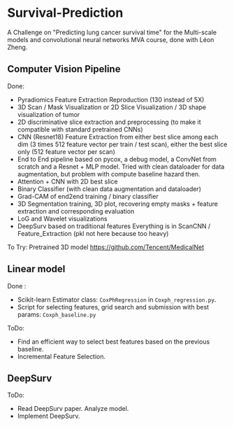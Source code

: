 # Survival-Prediction
A Challenge on "Predicting lung cancer survival time" for the Multi-scale models and convolutional neural networks MVA course, done with Léon Zheng.

## Computer Vision Pipeline
Done:
- Pyradiomics Feature Extraction Reproduction (130 instead of 5X)
- 3D Scan / Mask Visualization or 2D Slice Visualization / 3D shape visualization of tumor
- 2D discriminative slice extraction and preprocessing (to make it compatible with standard pretrained CNNs)
- CNN (Resnet18) Feature Extraction from either best slice among each dim (3 times 512 feature vector per train / test scan), either the best slice only (512 feature vector per scan)
- End to End pipeline based on pycox, a debug model, a ConvNet from scratch and a Resnet + MLP model.
Tried with clean dataloader for data augmentation, but problem with compute baseline hazard then.
- Attention + CNN with 2D best slice
- Binary Classifier (with clean data augmentation and dataloader)
- Grad-CAM of end2end training / binary classifier 
- 3D Segmentation training, 3D plot, recovering empty masks + feature extraction and corresponding evaluation 
- LoG and Wavelet visualizations
- DeepSurv based on traditional features
Everything is in ScanCNN / Feature_Extraction (pkl not here because too heavy)

To Try:
Pretrained 3D model https://github.com/Tencent/MedicalNet

## Linear model
Done :
- Scikit-learn Estimator class: ``CoxPhRegression`` in ``Coxph_regression.py``.
- Script for selecting features, grid search and submission with best params: ``Coxph_baseline.py``

ToDo:
- Find an efficient way to select best features based on the previous baseline.
- Incremental Feature Selection.

## DeepSurv
ToDo:
- Read DeepSurv paper. Analyze model.
- Implement DeepSurv.
